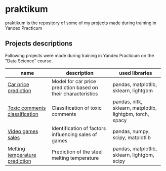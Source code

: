 # praktikum

praktikum is the repository of some of my projects made during training in Yandex Practicum

## Projects descriptions

Following projects were made during training in Yandex Practicum on the  "Data Science" course.

| name                                                                                                           | description                                                     | used libraries                                            |
|----------------------------------------------------------------------------------------------------------------|-----------------------------------------------------------------|-----------------------------------------------------------|
| [Car price prediction](https://github.com/Rivy2434/praktikum/tree/main/car_price_prediction)                   | Model for car price prediction based on their characteristics  | pandas, matplotlib, sklearn, lightgbm                     |
| [Toxic comments classification](https://github.com/Rivy2434/praktikum/tree/main/toxic_comments_classification) | Classification of toxic comments                               | pandas, nltk, sklearn, matplotlib, lightgbm, torch, spacy |
| [Video games sales](https://github.com/Rivy2434/praktikum/tree/main/games_sales)                               |  Identification of factors influencing sales of games           | pandas, numpy, scipy, matplotlib                          |
| [Melting temperature prediction](https://github.com/Rivy2434/praktikum/tree/main/meltimg%20temperature%20prediction)                   | Prediction of the steel melting temperature | pandas, matplotlib, sklearn, lightgbm, scipy |
